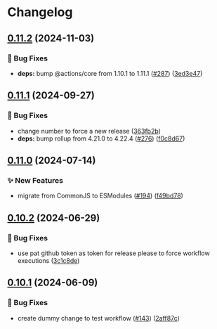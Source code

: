 # Changelog

## [0.11.2](https://github.com/AlbertHernandez/github-action-nodejs-template/compare/v0.11.1...v0.11.2) (2024-11-03)

### 🐛 Bug Fixes

- **deps:** bump @actions/core from 1.10.1 to 1.11.1 ([#287](https://github.com/AlbertHernandez/github-action-nodejs-template/issues/287)) ([3ed3e47](https://github.com/AlbertHernandez/github-action-nodejs-template/commit/3ed3e47cc77be27913810fb90ec2e33465df8628))

## [0.11.1](https://github.com/AlbertHernandez/github-action-nodejs-template/compare/v0.11.0...v0.11.1) (2024-09-27)

### 🐛 Bug Fixes

- change number to force a new release ([363fb2b](https://github.com/AlbertHernandez/github-action-nodejs-template/commit/363fb2b88a08db2cc2465d01f8f56e4927513c7c))
- **deps:** bump rollup from 4.21.0 to 4.22.4 ([#276](https://github.com/AlbertHernandez/github-action-nodejs-template/issues/276)) ([f0c8d67](https://github.com/AlbertHernandez/github-action-nodejs-template/commit/f0c8d670197e556aff3ccb18e890af28d5410165))

## [0.11.0](https://github.com/AlbertHernandez/github-action-nodejs-template/compare/v0.10.2...v0.11.0) (2024-07-14)

### ✨ New Features

- migrate from CommonJS to ESModules ([#194](https://github.com/AlbertHernandez/github-action-nodejs-template/issues/194)) ([f49bd78](https://github.com/AlbertHernandez/github-action-nodejs-template/commit/f49bd780548e2682ed5af9512818273529cbfa5b))

## [0.10.2](https://github.com/AlbertHernandez/github-action-nodejs-template/compare/v0.10.1...v0.10.2) (2024-06-29)

### 🐛 Bug Fixes

- use pat github token as token for release please to force workflow executions ([3c1c8de](https://github.com/AlbertHernandez/github-action-nodejs-template/commit/3c1c8de51be2a16f7069789030d9a5639a2aa206))

## [0.10.1](https://github.com/AlbertHernandez/github-action-nodejs-template/compare/v0.10.0...v0.10.1) (2024-06-09)

### 🐛 Bug Fixes

- create dummy change to test workflow ([#143](https://github.com/AlbertHernandez/github-action-nodejs-template/issues/143)) ([2aff87c](https://github.com/AlbertHernandez/github-action-nodejs-template/commit/2aff87c47714f93ca1030e2bb8348a9df3fb8ff6))
